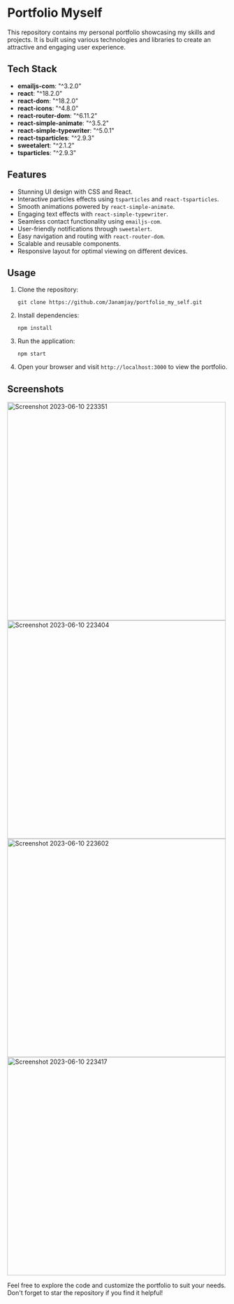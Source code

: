 # Portfolio Myself

This repository contains my personal portfolio showcasing my skills and projects. It is built using various technologies and libraries to create an attractive and engaging user experience.

## Tech Stack

- **emailjs-com**: "^3.2.0"
- **react**: "^18.2.0"
- **react-dom**: "^18.2.0"
- **react-icons**: "^4.8.0"
- **react-router-dom**: "^6.11.2"
- **react-simple-animate**: "^3.5.2"
- **react-simple-typewriter**: "^5.0.1"
- **react-tsparticles**: "^2.9.3"
- **sweetalert**: "^2.1.2"
- **tsparticles**: "^2.9.3"

## Features

- Stunning UI design with CSS and React.
- Interactive particles effects using `tsparticles` and `react-tsparticles`.
- Smooth animations powered by `react-simple-animate`.
- Engaging text effects with `react-simple-typewriter`.
- Seamless contact functionality using `emailjs-com`.
- User-friendly notifications through `sweetalert`.
- Easy navigation and routing with `react-router-dom`.
- Scalable and reusable components.
- Responsive layout for optimal viewing on different devices.

## Usage

1. Clone the repository:

   ```
   git clone https://github.com/Janamjay/portfolio_my_self.git
   ```

2. Install dependencies:

   ```
   npm install
   ```

3. Run the application:

   ```
   npm start
   ```

4. Open your browser and visit `http://localhost:3000` to view the portfolio.

## Screenshots

<img width="500" alt="Screenshot 2023-06-10 223351" src="https://github.com/Janamjay/portfolio_my_self/assets/95991117/d44c55bc-c10f-4c06-9852-65711693e5b3">
<img width="500" alt="Screenshot 2023-06-10 223404" src="https://github.com/Janamjay/portfolio_my_self/assets/95991117/b637c24c-9da7-4385-a06e-595fedc640a0">
<img width="500" alt="Screenshot 2023-06-10 223602" src="https://github.com/Janamjay/portfolio_my_self/assets/95991117/da1a33f3-e65e-4348-b078-b470915adb2d">
<img width="500" alt="Screenshot 2023-06-10 223417" src="https://github.com/Janamjay/portfolio_my_self/assets/95991117/21f6da71-2c75-40ee-8fb1-fc800b25b57a">

Feel free to explore the code and customize the portfolio to suit your needs. Don't forget to star the repository if you find it helpful!
